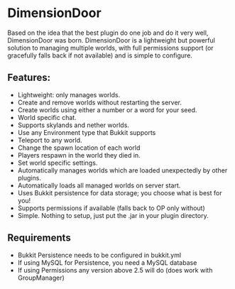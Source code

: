 # DimensionDoor

Based on the idea that the best plugin do one job and do it very well, DimensionDoor was born. DimensionDoor is a lightweight but powerful solution to managing multiple worlds, with full permissions support (or gracefully falls back if not available) and is simple to configure.

## Features:

- Lightweight: only manages worlds.
- Create and remove worlds without restarting the server.
- Create worlds using either a number or a word for your seed.
- World specific chat.
- Supports skylands and nether worlds.
- Use any Environment type that Bukkit supports
- Teleport to any world.
- Change the spawn location of each world
- Players respawn in the world they died in.
- Set world specific settings.
- Automatically manages worlds which are loaded unexpectedly by other plugins.
- Automatically loads all managed worlds on server start.
- Uses Bukkit persistence for data storage; you choose what is best for you!
- Supports permissions if available (falls back to OP only without)
- Simple. Nothing to setup, just put the .jar in your plugin directory.

## Requirements

- Bukkit Persistence needs to be configured in bukkit.yml
- If using MySQL for Persistence, you need a MySQL database
- If using Permissions any version above 2.5 will do (does work with GroupManager)
